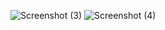  
![Screenshot (3)](https://github.com/amankr1469/ethFront/assets/121667116/3fe6246a-2dd6-48b3-b49b-332a70e28587)
![Screenshot (4)](https://github.com/amankr1469/ethFront/assets/121667116/752bed47-311a-4cd2-ad8d-201851c21afd)
